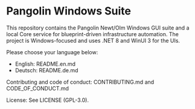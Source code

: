 # Pangolin Windows Suite

This repository contains the Pangolin Newt/Olm Windows GUI suite and a local Core service for blueprint-driven infrastructure automation. The project is Windows-focused and uses .NET 8 and WinUI 3 for the UIs.

Please choose your language below:

- English: README.en.md
- Deutsch: README.de.md

Contributing and code of conduct: CONTRIBUTING.md and CODE_OF_CONDUCT.md

License: See LICENSE (GPL-3.0).